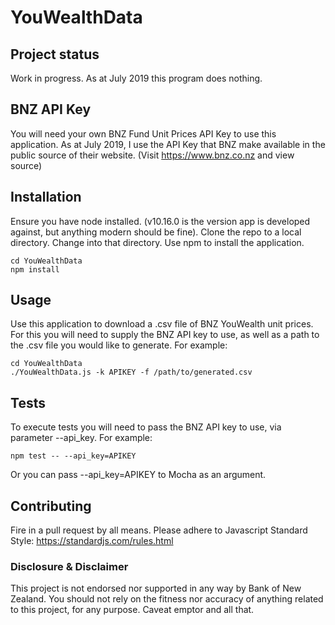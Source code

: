 # YouWealthData

## Project status
Work in progress. As at July 2019 this program does nothing.

## BNZ API Key
You will need your own BNZ Fund Unit Prices API Key to use this application. As at July 2019, I use the API Key that BNZ make available in the public source of their website. (Visit https://www.bnz.co.nz and view source)

## Installation
Ensure you have node installed. (v10.16.0 is the version app is developed against, but anything modern should be fine). Clone the repo to a local directory. Change into that directory. Use npm to install the application.

```
cd YouWealthData
npm install
```

## Usage
Use this application to download a .csv file of BNZ YouWealth unit prices. For this you will need to supply the BNZ API key to use, as well as a path to the .csv file you would like to generate. For example:

```
cd YouWealthData
./YouWealthData.js -k APIKEY -f /path/to/generated.csv
```

## Tests

To execute tests you will need to pass the BNZ API key to use, via parameter --api_key.
For example:

```
npm test -- --api_key=APIKEY
```

Or you can pass --api_key=APIKEY to Mocha as an argument.

## Contributing
Fire in a pull request by all means. Please adhere to Javascript Standard Style: https://standardjs.com/rules.html

### Disclosure & Disclaimer
This project is not endorsed nor supported in any way by Bank of New Zealand. You should not rely on the fitness nor accuracy of anything related to this project, for any purpose. Caveat emptor and all that.